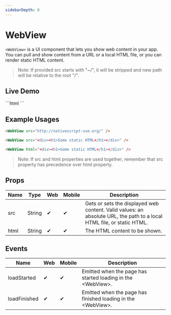 ```yaml
---
sidebarDepth: 0
---
```


# WebView

`<WebView>` is a UI component that lets you show web content in your app. You can pull and show content from a URL or a local HTML file, or you can render static HTML content.

> Note: If provided src starts with "~/", it will be stripped and new path will be relative to the root "/".

## Live Demo

<DocExampleBox codeBox="https://codesandbox.io/s/o4zv94romq?module=%2Fsrc%2FApp.vue">
```html
<WebView src="<div><h1>WebView</h1></div>" />
<WebView html="<div><p>WebView</p></div>" />
```
<WebViewDoc />
</DocExampleBox>

## Example Usages


```html
<WebView src="http://nativescript-vue.org/" />
```

```html
<WebView src="<div><h1>Some static HTML</h1></div>" />
```

```html
<WebView html="<div><h1>Some static HTML</h1></div>" />
```



> Note: If src and html properties are used together, remember that src property has precedence over html property.



## Props

| Name | Type | Web | Mobile | Description |
| --- | --- | --- | --- | --- |
| src | String | ✔ | ✔ | Gets or sets the displayed web content. Valid values: an absolute URL, the path to a local HTML file, or static HTML. |
| html | String | ✔ | ✔ | The HTML content to be shown. |

## Events

| Name | Web | Mobile | Description |
| --- | --- | --- | --- |
| loadStarted | ✔ | ✔ | Emitted when the page has started loading in the \<WebView\>. |
| loadFinished | ✔ | ✔ | Emitted when the page has finished loading in the \<WebView\>. |

